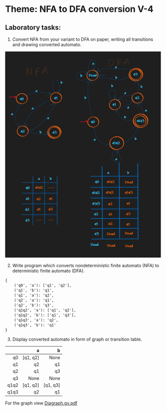 # Theme: NFA to DFA conversion V-4

## Laboratory tasks:

1. Convert NFA from your variant to DFA on paper, writing all transitions and drawing converted automato.

<img src="./NFA-to-DFA.png">

2. Write program which converts nondeterministic finite automato (NFA) to deterministic finite automato (DFA).

```
{
    ('q0', 'a'): ['q1', 'q2'],
    ('q1', 'b'): 'q1',
    ('q1', 'a'): 'q2',
    ('q2', 'a'): 'q1',
    ('q2', 'b'): 'q3',
    ('q1q2', 'a'): ['q1', 'q2'],
    ('q1q2', 'b'): ['q1', 'q3'],
    ('q1q3', 'a'): 'q2',
    ('q1q3', 'b'): 'q1'
}
 ```

3. Display converted automato in form of graph or transition table.

|      |        a |        b |
| ---: | -------: | -------: |
|   q0 | [q1, q2] |     None |
|   q1 |       q2 |       q1 |
|   q2 |       q1 |       q3 |
|   q3 |     None |     None |
| q1q2 | [q1, q2] | [q1, q3] |
| q1q3 |       q2 |       q1 |

For the graph view <a href="./Diagraph.gv.pdf">Diagraph.gv.pdf</a>